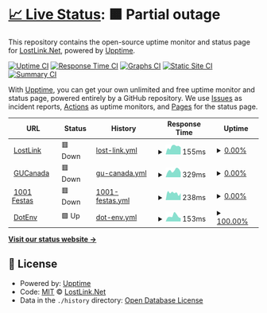 # [📈 Live Status](https://status.lostlink.net): <!--live status--> **🟧 Partial outage**

This repository contains the open-source uptime monitor and status page for [LostLink.Net](https://lostlink.net), powered by [Upptime](https://github.com/upptime/upptime).

[![Uptime CI](https://github.com/lostlink/upptime/workflows/Uptime%20CI/badge.svg)](https://github.com/lostlink/upptime/actions?query=workflow%3A%22Uptime+CI%22)
[![Response Time CI](https://github.com/lostlink/upptime/workflows/Response%20Time%20CI/badge.svg)](https://github.com/lostlink/upptime/actions?query=workflow%3A%22Response+Time+CI%22)
[![Graphs CI](https://github.com/lostlink/upptime/workflows/Graphs%20CI/badge.svg)](https://github.com/lostlink/upptime/actions?query=workflow%3A%22Graphs+CI%22)
[![Static Site CI](https://github.com/lostlink/upptime/workflows/Static%20Site%20CI/badge.svg)](https://github.com/lostlink/upptime/actions?query=workflow%3A%22Static+Site+CI%22)
[![Summary CI](https://github.com/lostlink/upptime/workflows/Summary%20CI/badge.svg)](https://github.com/lostlink/upptime/actions?query=workflow%3A%22Summary+CI%22)

With [Upptime](https://upptime.js.org), you can get your own unlimited and free uptime monitor and status page, powered entirely by a GitHub repository. We use [Issues](https://github.com/lostlink/upptime/issues) as incident reports, [Actions](https://github.com/lostlink/upptime/actions) as uptime monitors, and [Pages](https://status.lostlink.net) for the status page.

<!--start: status pages-->
<!-- This summary is generated by Upptime (https://github.com/upptime/upptime) -->
<!-- Do not edit this manually, your changes will be overwritten -->
<!-- prettier-ignore -->
| URL | Status | History | Response Time | Uptime |
| --- | ------ | ------- | ------------- | ------ |
| <img alt="" src="https://icons.duckduckgo.com/ip3/lostlink.net.ico" height="13"> [LostLink](https://lostlink.net) | 🟥 Down | [lost-link.yml](https://github.com/lostlink/upptime/commits/HEAD/history/lost-link.yml) | <details><summary><img alt="Response time graph" src="./graphs/lost-link/response-time-week.png" height="20"> 155ms</summary><br><a href="https://status.lostlink.net/history/lost-link"><img alt="Response time 220" src="https://img.shields.io/endpoint?url=https%3A%2F%2Fraw.githubusercontent.com%2Flostlink%2Fupptime%2FHEAD%2Fapi%2Flost-link%2Fresponse-time.json"></a><br><a href="https://status.lostlink.net/history/lost-link"><img alt="24-hour response time 149" src="https://img.shields.io/endpoint?url=https%3A%2F%2Fraw.githubusercontent.com%2Flostlink%2Fupptime%2FHEAD%2Fapi%2Flost-link%2Fresponse-time-day.json"></a><br><a href="https://status.lostlink.net/history/lost-link"><img alt="7-day response time 155" src="https://img.shields.io/endpoint?url=https%3A%2F%2Fraw.githubusercontent.com%2Flostlink%2Fupptime%2FHEAD%2Fapi%2Flost-link%2Fresponse-time-week.json"></a><br><a href="https://status.lostlink.net/history/lost-link"><img alt="30-day response time 147" src="https://img.shields.io/endpoint?url=https%3A%2F%2Fraw.githubusercontent.com%2Flostlink%2Fupptime%2FHEAD%2Fapi%2Flost-link%2Fresponse-time-month.json"></a><br><a href="https://status.lostlink.net/history/lost-link"><img alt="1-year response time 214" src="https://img.shields.io/endpoint?url=https%3A%2F%2Fraw.githubusercontent.com%2Flostlink%2Fupptime%2FHEAD%2Fapi%2Flost-link%2Fresponse-time-year.json"></a></details> | <details><summary><a href="https://status.lostlink.net/history/lost-link">0.00%</a></summary><a href="https://status.lostlink.net/history/lost-link"><img alt="All-time uptime 26.54%" src="https://img.shields.io/endpoint?url=https%3A%2F%2Fraw.githubusercontent.com%2Flostlink%2Fupptime%2FHEAD%2Fapi%2Flost-link%2Fuptime.json"></a><br><a href="https://status.lostlink.net/history/lost-link"><img alt="24-hour uptime 0.00%" src="https://img.shields.io/endpoint?url=https%3A%2F%2Fraw.githubusercontent.com%2Flostlink%2Fupptime%2FHEAD%2Fapi%2Flost-link%2Fuptime-day.json"></a><br><a href="https://status.lostlink.net/history/lost-link"><img alt="7-day uptime 0.00%" src="https://img.shields.io/endpoint?url=https%3A%2F%2Fraw.githubusercontent.com%2Flostlink%2Fupptime%2FHEAD%2Fapi%2Flost-link%2Fuptime-week.json"></a><br><a href="https://status.lostlink.net/history/lost-link"><img alt="30-day uptime 0.00%" src="https://img.shields.io/endpoint?url=https%3A%2F%2Fraw.githubusercontent.com%2Flostlink%2Fupptime%2FHEAD%2Fapi%2Flost-link%2Fuptime-month.json"></a><br><a href="https://status.lostlink.net/history/lost-link"><img alt="1-year uptime 0.00%" src="https://img.shields.io/endpoint?url=https%3A%2F%2Fraw.githubusercontent.com%2Flostlink%2Fupptime%2FHEAD%2Fapi%2Flost-link%2Fuptime-year.json"></a></details>
| <img alt="" src="https://icons.duckduckgo.com/ip3/gucanada.com.ico" height="13"> [GUCanada](https://gucanada.com) | 🟥 Down | [gu-canada.yml](https://github.com/lostlink/upptime/commits/HEAD/history/gu-canada.yml) | <details><summary><img alt="Response time graph" src="./graphs/gu-canada/response-time-week.png" height="20"> 329ms</summary><br><a href="https://status.lostlink.net/history/gu-canada"><img alt="Response time 383" src="https://img.shields.io/endpoint?url=https%3A%2F%2Fraw.githubusercontent.com%2Flostlink%2Fupptime%2FHEAD%2Fapi%2Fgu-canada%2Fresponse-time.json"></a><br><a href="https://status.lostlink.net/history/gu-canada"><img alt="24-hour response time 257" src="https://img.shields.io/endpoint?url=https%3A%2F%2Fraw.githubusercontent.com%2Flostlink%2Fupptime%2FHEAD%2Fapi%2Fgu-canada%2Fresponse-time-day.json"></a><br><a href="https://status.lostlink.net/history/gu-canada"><img alt="7-day response time 329" src="https://img.shields.io/endpoint?url=https%3A%2F%2Fraw.githubusercontent.com%2Flostlink%2Fupptime%2FHEAD%2Fapi%2Fgu-canada%2Fresponse-time-week.json"></a><br><a href="https://status.lostlink.net/history/gu-canada"><img alt="30-day response time 354" src="https://img.shields.io/endpoint?url=https%3A%2F%2Fraw.githubusercontent.com%2Flostlink%2Fupptime%2FHEAD%2Fapi%2Fgu-canada%2Fresponse-time-month.json"></a><br><a href="https://status.lostlink.net/history/gu-canada"><img alt="1-year response time 374" src="https://img.shields.io/endpoint?url=https%3A%2F%2Fraw.githubusercontent.com%2Flostlink%2Fupptime%2FHEAD%2Fapi%2Fgu-canada%2Fresponse-time-year.json"></a></details> | <details><summary><a href="https://status.lostlink.net/history/gu-canada">0.00%</a></summary><a href="https://status.lostlink.net/history/gu-canada"><img alt="All-time uptime 97.45%" src="https://img.shields.io/endpoint?url=https%3A%2F%2Fraw.githubusercontent.com%2Flostlink%2Fupptime%2FHEAD%2Fapi%2Fgu-canada%2Fuptime.json"></a><br><a href="https://status.lostlink.net/history/gu-canada"><img alt="24-hour uptime 0.00%" src="https://img.shields.io/endpoint?url=https%3A%2F%2Fraw.githubusercontent.com%2Flostlink%2Fupptime%2FHEAD%2Fapi%2Fgu-canada%2Fuptime-day.json"></a><br><a href="https://status.lostlink.net/history/gu-canada"><img alt="7-day uptime 0.00%" src="https://img.shields.io/endpoint?url=https%3A%2F%2Fraw.githubusercontent.com%2Flostlink%2Fupptime%2FHEAD%2Fapi%2Fgu-canada%2Fuptime-week.json"></a><br><a href="https://status.lostlink.net/history/gu-canada"><img alt="30-day uptime 30.04%" src="https://img.shields.io/endpoint?url=https%3A%2F%2Fraw.githubusercontent.com%2Flostlink%2Fupptime%2FHEAD%2Fapi%2Fgu-canada%2Fuptime-month.json"></a><br><a href="https://status.lostlink.net/history/gu-canada"><img alt="1-year uptime 94.17%" src="https://img.shields.io/endpoint?url=https%3A%2F%2Fraw.githubusercontent.com%2Flostlink%2Fupptime%2FHEAD%2Fapi%2Fgu-canada%2Fuptime-year.json"></a></details>
| <img alt="" src="https://icons.duckduckgo.com/ip3/1001festas.pt.ico" height="13"> [1001 Festas](https://1001festas.pt) | 🟥 Down | [1001-festas.yml](https://github.com/lostlink/upptime/commits/HEAD/history/1001-festas.yml) | <details><summary><img alt="Response time graph" src="./graphs/1001-festas/response-time-week.png" height="20"> 238ms</summary><br><a href="https://status.lostlink.net/history/1001-festas"><img alt="Response time 657" src="https://img.shields.io/endpoint?url=https%3A%2F%2Fraw.githubusercontent.com%2Flostlink%2Fupptime%2FHEAD%2Fapi%2F1001-festas%2Fresponse-time.json"></a><br><a href="https://status.lostlink.net/history/1001-festas"><img alt="24-hour response time 254" src="https://img.shields.io/endpoint?url=https%3A%2F%2Fraw.githubusercontent.com%2Flostlink%2Fupptime%2FHEAD%2Fapi%2F1001-festas%2Fresponse-time-day.json"></a><br><a href="https://status.lostlink.net/history/1001-festas"><img alt="7-day response time 238" src="https://img.shields.io/endpoint?url=https%3A%2F%2Fraw.githubusercontent.com%2Flostlink%2Fupptime%2FHEAD%2Fapi%2F1001-festas%2Fresponse-time-week.json"></a><br><a href="https://status.lostlink.net/history/1001-festas"><img alt="30-day response time 247" src="https://img.shields.io/endpoint?url=https%3A%2F%2Fraw.githubusercontent.com%2Flostlink%2Fupptime%2FHEAD%2Fapi%2F1001-festas%2Fresponse-time-month.json"></a><br><a href="https://status.lostlink.net/history/1001-festas"><img alt="1-year response time 383" src="https://img.shields.io/endpoint?url=https%3A%2F%2Fraw.githubusercontent.com%2Flostlink%2Fupptime%2FHEAD%2Fapi%2F1001-festas%2Fresponse-time-year.json"></a></details> | <details><summary><a href="https://status.lostlink.net/history/1001-festas">0.00%</a></summary><a href="https://status.lostlink.net/history/1001-festas"><img alt="All-time uptime 76.57%" src="https://img.shields.io/endpoint?url=https%3A%2F%2Fraw.githubusercontent.com%2Flostlink%2Fupptime%2FHEAD%2Fapi%2F1001-festas%2Fuptime.json"></a><br><a href="https://status.lostlink.net/history/1001-festas"><img alt="24-hour uptime 0.00%" src="https://img.shields.io/endpoint?url=https%3A%2F%2Fraw.githubusercontent.com%2Flostlink%2Fupptime%2FHEAD%2Fapi%2F1001-festas%2Fuptime-day.json"></a><br><a href="https://status.lostlink.net/history/1001-festas"><img alt="7-day uptime 0.00%" src="https://img.shields.io/endpoint?url=https%3A%2F%2Fraw.githubusercontent.com%2Flostlink%2Fupptime%2FHEAD%2Fapi%2F1001-festas%2Fuptime-week.json"></a><br><a href="https://status.lostlink.net/history/1001-festas"><img alt="30-day uptime 0.00%" src="https://img.shields.io/endpoint?url=https%3A%2F%2Fraw.githubusercontent.com%2Flostlink%2Fupptime%2FHEAD%2Fapi%2F1001-festas%2Fuptime-month.json"></a><br><a href="https://status.lostlink.net/history/1001-festas"><img alt="1-year uptime 53.30%" src="https://img.shields.io/endpoint?url=https%3A%2F%2Fraw.githubusercontent.com%2Flostlink%2Fupptime%2FHEAD%2Fapi%2F1001-festas%2Fuptime-year.json"></a></details>
| <img alt="" src="https://icons.duckduckgo.com/ip3/dotenv.ca.ico" height="13"> [DotEnv](https://dotenv.ca) | 🟩 Up | [dot-env.yml](https://github.com/lostlink/upptime/commits/HEAD/history/dot-env.yml) | <details><summary><img alt="Response time graph" src="./graphs/dot-env/response-time-week.png" height="20"> 153ms</summary><br><a href="https://status.lostlink.net/history/dot-env"><img alt="Response time 213" src="https://img.shields.io/endpoint?url=https%3A%2F%2Fraw.githubusercontent.com%2Flostlink%2Fupptime%2FHEAD%2Fapi%2Fdot-env%2Fresponse-time.json"></a><br><a href="https://status.lostlink.net/history/dot-env"><img alt="24-hour response time 87" src="https://img.shields.io/endpoint?url=https%3A%2F%2Fraw.githubusercontent.com%2Flostlink%2Fupptime%2FHEAD%2Fapi%2Fdot-env%2Fresponse-time-day.json"></a><br><a href="https://status.lostlink.net/history/dot-env"><img alt="7-day response time 153" src="https://img.shields.io/endpoint?url=https%3A%2F%2Fraw.githubusercontent.com%2Flostlink%2Fupptime%2FHEAD%2Fapi%2Fdot-env%2Fresponse-time-week.json"></a><br><a href="https://status.lostlink.net/history/dot-env"><img alt="30-day response time 182" src="https://img.shields.io/endpoint?url=https%3A%2F%2Fraw.githubusercontent.com%2Flostlink%2Fupptime%2FHEAD%2Fapi%2Fdot-env%2Fresponse-time-month.json"></a><br><a href="https://status.lostlink.net/history/dot-env"><img alt="1-year response time 205" src="https://img.shields.io/endpoint?url=https%3A%2F%2Fraw.githubusercontent.com%2Flostlink%2Fupptime%2FHEAD%2Fapi%2Fdot-env%2Fresponse-time-year.json"></a></details> | <details><summary><a href="https://status.lostlink.net/history/dot-env">100.00%</a></summary><a href="https://status.lostlink.net/history/dot-env"><img alt="All-time uptime 99.99%" src="https://img.shields.io/endpoint?url=https%3A%2F%2Fraw.githubusercontent.com%2Flostlink%2Fupptime%2FHEAD%2Fapi%2Fdot-env%2Fuptime.json"></a><br><a href="https://status.lostlink.net/history/dot-env"><img alt="24-hour uptime 100.00%" src="https://img.shields.io/endpoint?url=https%3A%2F%2Fraw.githubusercontent.com%2Flostlink%2Fupptime%2FHEAD%2Fapi%2Fdot-env%2Fuptime-day.json"></a><br><a href="https://status.lostlink.net/history/dot-env"><img alt="7-day uptime 100.00%" src="https://img.shields.io/endpoint?url=https%3A%2F%2Fraw.githubusercontent.com%2Flostlink%2Fupptime%2FHEAD%2Fapi%2Fdot-env%2Fuptime-week.json"></a><br><a href="https://status.lostlink.net/history/dot-env"><img alt="30-day uptime 100.00%" src="https://img.shields.io/endpoint?url=https%3A%2F%2Fraw.githubusercontent.com%2Flostlink%2Fupptime%2FHEAD%2Fapi%2Fdot-env%2Fuptime-month.json"></a><br><a href="https://status.lostlink.net/history/dot-env"><img alt="1-year uptime 100.00%" src="https://img.shields.io/endpoint?url=https%3A%2F%2Fraw.githubusercontent.com%2Flostlink%2Fupptime%2FHEAD%2Fapi%2Fdot-env%2Fuptime-year.json"></a></details>

<!--end: status pages-->

[**Visit our status website →**](https://status.lostlink.net)

## 📄 License

- Powered by: [Upptime](https://github.com/upptime/upptime)
- Code: [MIT](./LICENSE) © [LostLink.Net](https://lostlink.net)
- Data in the `./history` directory: [Open Database License](https://opendatacommons.org/licenses/odbl/1-0/)
